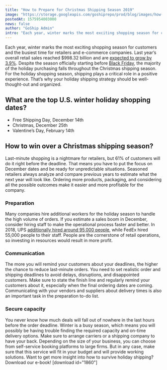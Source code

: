 ```yaml
---
title: "How to Prepare for Christmas Shipping Season 2019"
image: "https://storage.googleapis.com/goshiprepo/prod/blog/images/how-to-prepare-to-christmas-shipping-season-2019.jpg"
postedAt: 1575954003000
news: false
author: "GoShip Admin"
intro: "Each year, winter marks the most exciting shopping season for customers and the busiest time for retailers and e-commerce companies. Last year’s overall retail sales reached $998.32 billion and are expected to grow by 3.9%. Despite the season officially starting before Black Friday, the majority of the holiday purchasing falls throughout the Christmas shipping season.  For the holiday shopping season, shipping plays a critical role in a positive experience. That’s why your holiday shipping strategy should b"
---
```

Each year, winter marks the most exciting shopping season for customers and the busiest time for retailers and e-commerce companies. Last year’s overall retail sales reached $998.32 billion and are [expected to grow by 3.9%](https://www.emarketer.com/content/us-2018-holiday-season-review-and-2019-preview). Despite the season officially starting before [Black Friday](https://www.goship.com/blog/surviving-the-black-friday-guide-for-retailers/), the majority of the holiday purchasing falls throughout the Christmas shipping season.  For the holiday shopping season, shipping plays a critical role in a positive experience. That’s why your holiday shipping strategy should be well-thought-out and organized.

What are the top U.S. winter holiday shopping dates?
----------------------------------------------------

*   Free Shipping Day, December 14th
*   Christmas, December 25th
*   Valentine’s Day, February 14th

How to win over a Christmas shipping season?
--------------------------------------------

Last-minute shopping is a nightmare for retailers, but 61% of customers will do it right before the deadline. That means you have to put the focus on December dates and be ready for unpredictable situations. Seasoned retailers always analyze and compare previous years to estimate what the next year will look like. Ordering more products, packaging, and considering all the possible outcomes make it easier and more profitable for the company.

### Preparation

Many companies hire additional workers for the holiday season to handle the high volume of orders. If you estimate a sales boom in December, consider hiring staff to make the operational process faster and better. In 2018, UPS [additionally hired around 95,000 people](https://www.usatoday.com/story/money/2017/09/20/ups-and-fedex-hire-thousands-holiday-season/686495001/), while FedEx hired 55,000 people to their staff. People are the cornerstone of retail operations, so investing in resources would result in more profit.

### Communication

The more you will remind your customers about your deadlines, the higher the chance to reduce last-minute orders. You need to set realistic order and shipping deadlines to avoid delays, disruptions, and disappointed customers. Make sure to state the finish line and regularly remind your customers about it, especially when the final ordering dates are coming. Communicating with your vendors and suppliers about delivery times is also an important task in the preparation to-do list.

### Secure capacity

You never know how much deals will fall out of nowhere in the last hours before the order deadline. Winter is a busy season, which means you will possibly be having trouble finding the required capacity and on-time delivery options. Make sure to arrange carriers or a shipping company to have your back. Depending on the size of your business, you can choose from self-service booking platforms to large firms. But in any case, make sure that this service will fit in your budget and will provide working solutions. Want to get more insight into how to survive holiday shipping? Download our e-book! \[download id="1860"\]
